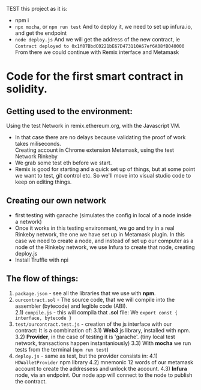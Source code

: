 TEST this project as it is:
- npm i
- `npx mocha`, or `npm run test`
And to deploy it, we need to set up infura.io, and get the endpoint
- `node deploy.js`
And we will get the address of the new contract, ie  
`Contract deployed to 0x1f87BbdC0221bE67D473110A67ef6A08fB040000`  
From there we could continue with Remix interface and Metamask

Code for the first smart contract in solidity.
===
Getting used to the environment:
---
Using the test Network in remix.ethereum.org, with the Javascript VM.  
- In that case there are no delays because validating the proof of work takes miliseconds.  
Creating account in Chrome extension Metamask, using the test Network Rinkeby
- We grab some test eth before we start. 
- Remix is good for starting and a quick set up of things, but at some point we want to test, git control etc. So we'll move into visual studio code to keep on editing things.

Creating our own network
---
- first testing with ganache (simulates the config in local of a node inside a network)
- Once it works in this testing environment, we go and try in a real Rinkeby network, the one we have set up in Metamask plugin. In this case we need to create a node, and instead of set up our computer as a node of the Rinkeby network, we use Infura to create that node, creating deploy.js
- Install Truffle with npi


The flow of things:
---
1) `package.json` - see all the libraries that we use with __npm__.  
2) `ourcontract.sol` - The source code, that we will compile into the assembler (bytecode) and legible code (ABI).  
2.1) `compile.js` - this will compila that __.sol__ file: We `export const { interface, bytecode }`
3) `test/ourcontract.test.js` - creation of the js interface with our contract: It is a combination of: 
3.1) __Web3__ js library, installed with npm.  
3.2) __Provider__, in the case of testing it is 'garache'.  (tiny local test network, transactions happen instantaniously)
3.3) With __mocha__ we run tests from the terminal (`npm run test`)
4) `deploy.js` - same as test, but the provider consists in:
4.1) `HDWalletProvider` npm library
4.2) mnemonic 12 words of our metamask account to create the addressess and unlock the account.
4.3) __Infura__ node, via an endpoint. Our node app will connect to the node to publish the contract.